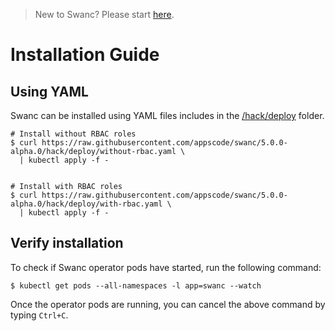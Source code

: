 > New to Swanc? Please start [here](/docs/tutorial.md).

# Installation Guide

## Using YAML
Swanc can be installed using YAML files includes in the [/hack/deploy](/hack/deploy) folder.

```console
# Install without RBAC roles
$ curl https://raw.githubusercontent.com/appscode/swanc/5.0.0-alpha.0/hack/deploy/without-rbac.yaml \
  | kubectl apply -f -


# Install with RBAC roles
$ curl https://raw.githubusercontent.com/appscode/swanc/5.0.0-alpha.0/hack/deploy/with-rbac.yaml \
  | kubectl apply -f -
```

## Verify installation
To check if Swanc operator pods have started, run the following command:
```console
$ kubectl get pods --all-namespaces -l app=swanc --watch
```

Once the operator pods are running, you can cancel the above command by typing `Ctrl+C`.
